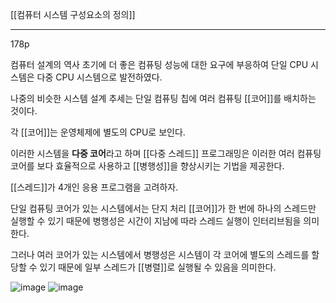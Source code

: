 [[컴퓨터 시스템 구성요소의 정의]]

***

178p

컴퓨터 설계의 역사 초기에 더 좋은 컴퓨팅 성능에 대한 요구에 부응하여 단일 CPU 시스템은 다중 CPU 시스템으로 발전하였다.

나중의 비슷한 시스템 설계 추세는 단일 컴퓨팅 칩에 여러 컴퓨팅 [[코어]]를 배치하는 것이다.

각 [[코어]]는 운영체제에 별도의 CPU로 보인다.

이러한 시스템을 **다중 코어**라고 하며 [[다중 스레드]] 프로그래밍은 이러한 여러 컴퓨팅 코어를 보다 효율적으로 사용하고 [[병행성]]을 향상시키는 기법을 제공한다.

[[스레드]]가 4개인 응용 프로그램을 고려하자.

단일 컴퓨팅 코어가 있는 시스템에서는 단지 처리 [[코어]]가 한 번에 하나의 스레드만 실행할 수 있기 때문에 병행성은 시간이 지남에 따라 스레드 실행이 인터리브됨을 의미한다.

그러나 여러 코어가 있는 시스템에서 병행성은 시스템이 각 코어에 별도의 스레드를 할당할 수 있기 때문에 일부 스레드가 [[병렬]]로 실행될 수 있음을 의미한다.

![image](https://user-images.githubusercontent.com/116250393/211319741-c7950236-135e-4c43-933b-11e3de84dc75.png)
![image](https://user-images.githubusercontent.com/116250393/211319789-61bc8aab-2b99-40b6-9f80-ab393b0ab0f2.png)

